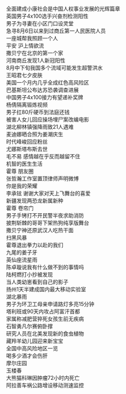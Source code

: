 全面建成小康社会是中国人权事业发展的光辉篇章  
英国男子4x100选手兴奋剂检测阳性  
男子为寻妻在小区门口设灵堂  
急寻8月6日以来到过商丘第一人民医院人员  
一座城帮我照顾一个人  
平安 沪上情欲流  
撒贝宁在北京的第一个家  
河南商丘发现1人新冠阳性  
8月中下旬我国多个流域可能发生超警洪水  
王昭君七夕皮肤  
美国一个月内几乎全成红色高风险区  
巴基斯坦公布达苏恐袭调查进展  
中国男子4x100接力有望递补奖牌  
杨倩隔离锻炼视频  
男子扛80斤硬币到法庭还钱  
被害人女儿回应操场埋尸案改编电影  
湖北柳林镇强降雨致21人遇难  
麦迪娜晒合照为姜潮庆生  
时代峰峻回应粉丝  
尤娜斯塔布斯去世  
毛不易 感情越在乎反而越留不住  
机智的医生生活  
霍尊 朋友圈  
张哲瀚工作室置顶律师声明微博  
你是我的荣耀  
李承铉 谢谢大家对天上飞舞台的喜爱  
新疆发现两恐龙新属新种  
霍尊 卷帘门  
男子手铐打不开民警半夜求助消防  
披荆斩棘的哥哥下架热狗纯享版舞台  
撒贝宁神还原武汉人吃热干面  
扫黑风暴  
霍尊退出拳力以赴的我们  
九尾的姜子牙  
英仙座流星雨  
陈卓璇说我有什么做不到的事情吗  
陆柯燃打小抄被发现  
当人类幼崽看到自己的影子  
扬州1天半建成国内最大移动实验室  
湖北暴雨  
男子为环卫工母亲申请路灯多亮15分钟  
塔利班或90天内攻占阿富汗首都  
家属称减肥营猝死女孩生前无疾病  
石智勇凡尔赛俯卧撑  
研究人员在北美发现新的食虫植物  
藏羚羊幼儿园迎来新宝宝  
全国中高风险地区一览  
喝多少酒才会伤肝  
摩尔庄园  
玉楼春  
大熊猫科琳因肿瘤72小时内死亡  
阿拉善车祸公路增设移动测速监控  
